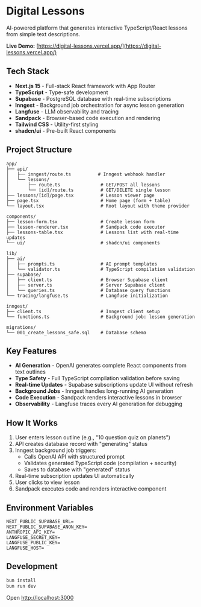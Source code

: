 # Digital Lessons

AI-powered platform that generates interactive TypeScript/React lessons from simple text descriptions.

**Live Demo:** [https://digital-lessons.vercel.app/](https://digital-lessons.vercel.app/)

## Tech Stack

- **Next.js 15** - Full-stack React framework with App Router
- **TypeScript** - Type-safe development
- **Supabase** - PostgreSQL database with real-time subscriptions
- **Inngest** - Background job orchestration for async lesson generation
- **Langfuse** - LLM observability and tracing
- **Sandpack** - Browser-based code execution and rendering
- **Tailwind CSS** - Utility-first styling
- **shadcn/ui** - Pre-built React components

## Project Structure

```
app/
├── api/
│   ├── inngest/route.ts          # Inngest webhook handler
│   └── lessons/
│       ├── route.ts               # GET/POST all lessons
│       └── [id]/route.ts          # GET/DELETE single lesson
├── lessons/[id]/page.tsx          # Lesson viewer page
├── page.tsx                       # Home page (form + table)
└── layout.tsx                     # Root layout with theme provider

components/
├── lesson-form.tsx                # Create lesson form
├── lesson-renderer.tsx            # Sandpack code executor
├── lessons-table.tsx              # Lessons list with real-time updates
└── ui/                            # shadcn/ui components

lib/
├── ai/
│   ├── prompts.ts                 # AI prompt templates
│   └── validator.ts               # TypeScript compilation validation
├── supabase/
│   ├── client.ts                  # Browser Supabase client
│   ├── server.ts                  # Server Supabase client
│   └── queries.ts                 # Database query functions
└── tracing/langfuse.ts            # Langfuse initialization

inngest/
├── client.ts                      # Inngest client setup
└── functions.ts                   # Background job: lesson generation

migrations/
└── 001_create_lessons_safe.sql    # Database schema
```

## Key Features

- **AI Generation** - OpenAI generates complete React components from text outlines
- **Type Safety** - Full TypeScript compilation validation before saving
- **Real-time Updates** - Supabase subscriptions update UI without refresh
- **Background Jobs** - Inngest handles long-running AI generation
- **Code Execution** - Sandpack renders interactive lessons in browser
- **Observability** - Langfuse traces every AI generation for debugging

## How It Works

1. User enters lesson outline (e.g., "10 question quiz on planets")
2. API creates database record with "generating" status
3. Inngest background job triggers:
   - Calls OpenAI API with structured prompt
   - Validates generated TypeScript code (compilation + security)
   - Saves to database with "generated" status
4. Real-time subscription updates UI automatically
5. User clicks to view lesson
6. Sandpack executes code and renders interactive component

## Environment Variables

```env
NEXT_PUBLIC_SUPABASE_URL=
NEXT_PUBLIC_SUPABASE_ANON_KEY=
ANTHROPIC_API_KEY=
LANGFUSE_SECRET_KEY=
LANGFUSE_PUBLIC_KEY=
LANGFUSE_HOST=
```

## Development

```bash
bun install
bun run dev
```

Open [http://localhost:3000](http://localhost:3000)